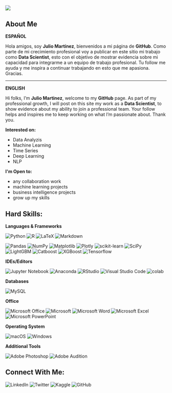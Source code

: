 ##
<!--
**juliocmi/juliocmi** is a ✨ _special_ ✨ repository because its `README.md` (this file) appears on your GitHub profile

Here are some ideas to get you started:!-->
<img src=https://user-images.githubusercontent.com/113372698/236702805-8a1ab43f-b55f-4498-9f59-c9a9c76f7acc.jpg>

## About Me

**ESPAÑOL**

Hola amigos, soy **Julio Martínez**, bienvenidos a mi página de **GitHub**. Como parte de mi crecimiento profesional voy a publicar en este sitio mi trabajo como **Data Scientist**, esto con el objetivo de mostrar evidencia sobre mi capacidad para integrarme a un equipo de trabajo profesional. Tu follow me ayuda y me inspira a continuar trabajando en esto que me apasiona. Gracias.

---

**ENGLISH**

Hi folks, I’m **Julio Martinez**, welcome to my **GitHub** page. As part of my professional growth, I will post on this site my work as a **Data Scientist**, to show evidence about my ability to join a professional team. Your follow helps and inspires me to keep working on what I’m passionate about. Thank you.


**Interested on:**
- Data Analyzis
- Machine Learning
- Time Series
- Deep Learning
- NLP

**I'm Open to:**
- any collaboration work
- machine learning projects
- business intelligence projects
- grow up my skills

## Hard Skills:

**Languages & Frameworks**

![Python](https://img.shields.io/badge/python-3670A0?style=for-the-badge&logo=python&logoColor=ffdd54) ![R](https://img.shields.io/badge/r-%23276DC3.svg?style=for-the-badge&logo=r&logoColor=white) ![LaTeX](https://img.shields.io/badge/latex-%23008080.svg?style=for-the-badge&logo=latex&logoColor=white) ![Markdown](https://img.shields.io/badge/markdown-%23000000.svg?style=for-the-badge&logo=markdown&logoColor=white) 

![Pandas](https://img.shields.io/badge/pandas-%23150458.svg?style=for-the-badge&logo=pandas&logoColor=white) ![NumPy](https://img.shields.io/badge/numpy-%23013243.svg?style=for-the-badge&logo=numpy&logoColor=white) ![Matplotlib](https://img.shields.io/badge/Matplotlib-%23ffffff.svg?style=for-the-badge&logo=Matplotlib&logoColor=black) ![Plotly](https://img.shields.io/badge/Plotly-%233F4F75.svg?style=for-the-badge&logo=plotly&logoColor=white) ![scikit-learn](https://img.shields.io/badge/scikit--learn-%23F7931E.svg?style=for-the-badge&logo=scikit-learn&logoColor=white) ![SciPy](https://img.shields.io/badge/SciPy-%230C55A5.svg?style=for-the-badge&logo=scipy&logoColor=%white) ![LightGBM](https://img.shields.io/badge/LightGBM-black?style=for-the-badge&logo=lightgbm&logoColor=4E9BCD) ![Catboost](https://img.shields.io/badge/Catboost-%23E7EEF0.svg?style=for-the-badge&logo=catboost&logoColor=%2302A8EF) ![XGBoost](https://img.shields.io/badge/XGBoost-%23F46800.svg?style=for-the-badge&logo=xgboost&logoColor=white) ![Tensorflow](https://img.shields.io/badge/TensorFlow-FF6F00.svg?style=for-the-badge&logo=TensorFlow&logoColor=white)

**IDEs/Editors**

![Jupyter Notebook](https://img.shields.io/badge/jupyter-%23FA0F00.svg?style=for-the-badge&logo=jupyter&logoColor=white) ![Anaconda](https://img.shields.io/badge/Anaconda-%2344A833.svg?style=for-the-badge&logo=anaconda&logoColor=white) ![RStudio](https://img.shields.io/badge/RStudio-4285F4?style=for-the-badge&logo=rstudio&logoColor=white) ![Visual Studio Code](https://img.shields.io/badge/Visual%20Studio%20Code-0078d7.svg?style=for-the-badge&logo=visual-studio-code&logoColor=white) ![colab](https://img.shields.io/badge/Google%20Colab-F9AB00.svg?style=for-the-badge&logo=Google-Colab&logoColor=white) 

**Databases**

![MySQL](https://img.shields.io/badge/mysql-%2300f.svg?style=for-the-badge&logo=mysql&logoColor=white)

**Office**

![Microsoft Office](https://img.shields.io/badge/Microsoft_Office-D83B01?style=for-the-badge&logo=microsoft-office&logoColor=white) ![Microsoft](https://img.shields.io/badge/Microsoft-0078D4?style=for-the-badge&logo=microsoft&logoColor=white) ![Microsoft Word](https://img.shields.io/badge/Microsoft_Word-2B579A?style=for-the-badge&logo=microsoft-word&logoColor=white) ![Microsoft Excel](https://img.shields.io/badge/Microsoft_Excel-217346?style=for-the-badge&logo=microsoft-excel&logoColor=white) ![Microsoft PowerPoint](https://img.shields.io/badge/Microsoft_PowerPoint-B7472A?style=for-the-badge&logo=microsoft-powerpoint&logoColor=white)

**Operating System**

![macOS](https://img.shields.io/badge/mac%20os-000000?style=for-the-badge&logo=macos&logoColor=F0F0F0) ![Windows](https://img.shields.io/badge/Windows-0078D6?style=for-the-badge&logo=windows&logoColor=white)

**Additional Tools**

![Adobe Photoshop](https://img.shields.io/badge/adobe%20photoshop-%2331A8FF.svg?style=for-the-badge&logo=adobe%20photoshop&logoColor=white)
![Adobe Audition](https://img.shields.io/badge/Adobe%20Audition-9999FF.svg?style=for-the-badge&logo=Adobe%20Audition&logoColor=white)

## Connect With Me:

![LinkedIn](https://img.shields.io/badge/linkedin-%230077B5.svg?style=for-the-badge&logo=linkedin&logoColor=white) ![Twitter](https://img.shields.io/badge/Twitter-%231DA1F2.svg?style=for-the-badge&logo=Twitter&logoColor=white) ![Kaggle](https://img.shields.io/badge/Kaggle-035a7d?style=for-the-badge&logo=kaggle&logoColor=white) ![GitHub](https://img.shields.io/badge/github-%23121011.svg?style=for-the-badge&logo=github&logoColor=white)
